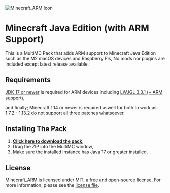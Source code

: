 ![Minecraft_ARM Icon](https://i.imgur.com/BkiofZK.png)
# Minecraft Java Edition (with ARM Support)

This is a MultiMC Pack that adds ARM support to Minecraft Java Edition such as the M2 macOS devices and Raspberry Pis, No mods nor plugins are included except latest release available.

## Requirements
[JDK 17 or newer](https://bell-sw.com/pages/downloads) is required for ARM devices including [LWJGL 3.3.1 (+ ARM support)](https://github.com/Kichura/Minecraft_ARM/raw/stable/patches/org.lwjgl3.json),

and finally; Minecraft 1.14 or newer is required aswell for both to work as 1.7.2 - 1.13.2 do not support all three patches whatsoever.

## Installing The Pack

1. [**Click here to download the pack**](https://github.com/Kichura/Minecraft_ARM/archive/refs/heads/stable.zip),
2. Drag the ZIP into the MultiMC window,
3. Make sure the installed instance has Java 17 or greater installed.

## License

Minecraft_ARM is licensed under MIT, a free and open-source license. For more information, please see the [license file](https://github.com/Kichura/Minecraft_ARM/blob/stable/LICENSE).
